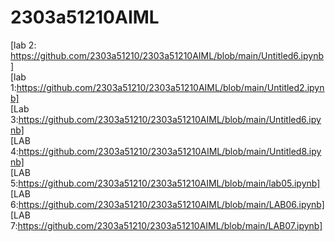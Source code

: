 # 2303a51210AIML
[lab 2: https://github.com/2303a51210/2303a51210AIML/blob/main/Untitled6.ipynb]                         
[lab 1:https://github.com/2303a51210/2303a51210AIML/blob/main/Untitled2.ipynb]         
[Lab 3:https://github.com/2303a51210/2303a51210AIML/blob/main/Untitled6.ipynb]            
[LAB 4:https://github.com/2303a51210/2303a51210AIML/blob/main/Untitled8.ipynb]      
[LAB 5:https://github.com/2303a51210/2303a51210AIML/blob/main/lab05.ipynb]          
[LAB 6:https://github.com/2303a51210/2303a51210AIML/blob/main/LAB06.ipynb]     
[LAB 7:https://github.com/2303a51210/2303a51210AIML/blob/main/LAB07.ipynb]
